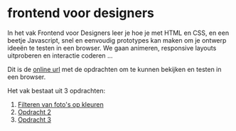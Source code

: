 # frontend voor designers

In het vak Frontend voor Designers leer je hoe je met HTML en CSS, en een beetje Javascript, snel en eenvoudig prototypes kan maken om je ontwerp ideeën te testen in een browser. We gaan animeren, responsive layouts uitproberen en interactie coderen ...

Dit is de [online url](https://michellestefanie.github.io/frontendvoordesigners/) met de opdrachten om te kunnen bekijken en testen in een browser.

Het vak bestaat uit 3 opdrachten:

1. [Filteren van foto's op kleuren](opdracht1/)
2. [Opdracht 2](opdracht2/)
3. [Opdracht 3](opdracht3/)
